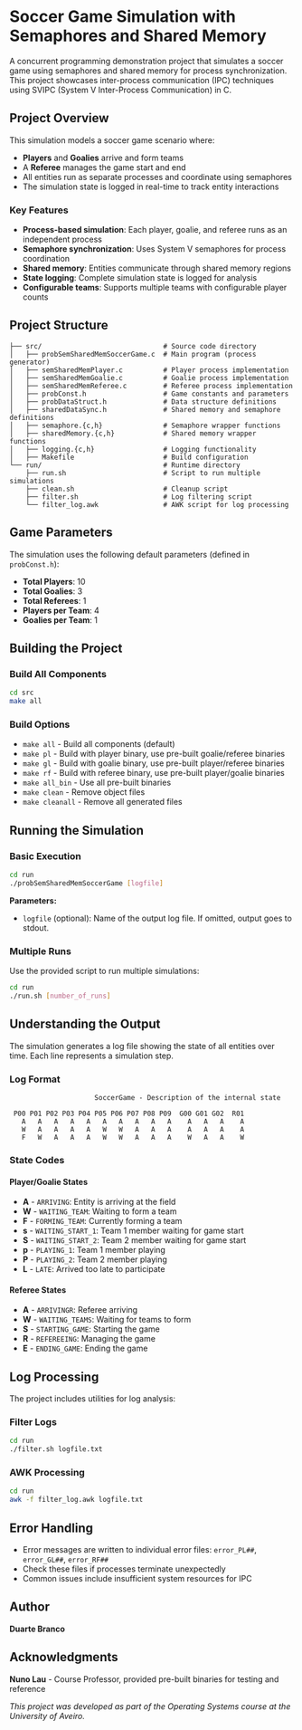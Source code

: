 # Soccer Game Simulation with Semaphores and Shared Memory

A concurrent programming demonstration project that simulates a soccer game using semaphores and shared memory for process synchronization. This project showcases inter-process communication (IPC) techniques using SVIPC (System V Inter-Process Communication) in C.

## Project Overview

This simulation models a soccer game scenario where:
- **Players** and **Goalies** arrive and form teams
- A **Referee** manages the game start and end
- All entities run as separate processes and coordinate using semaphores
- The simulation state is logged in real-time to track entity interactions

### Key Features

- **Process-based simulation**: Each player, goalie, and referee runs as an independent process
- **Semaphore synchronization**: Uses System V semaphores for process coordination
- **Shared memory**: Entities communicate through shared memory regions
- **State logging**: Complete simulation state is logged for analysis
- **Configurable teams**: Supports multiple teams with configurable player counts

## Project Structure

```
├── src/                              # Source code directory
│   ├── probSemSharedMemSoccerGame.c  # Main program (process generator)
│   ├── semSharedMemPlayer.c          # Player process implementation
│   ├── semSharedMemGoalie.c          # Goalie process implementation
│   ├── semSharedMemReferee.c         # Referee process implementation
│   ├── probConst.h                   # Game constants and parameters
│   ├── probDataStruct.h              # Data structure definitions
│   ├── sharedDataSync.h              # Shared memory and semaphore definitions
│   ├── semaphore.{c,h}               # Semaphore wrapper functions
│   ├── sharedMemory.{c,h}            # Shared memory wrapper functions
│   ├── logging.{c,h}                 # Logging functionality
│   ├── Makefile                      # Build configuration
└── run/                              # Runtime directory
    ├── run.sh                        # Script to run multiple simulations
    ├── clean.sh                      # Cleanup script
    ├── filter.sh                     # Log filtering script
    └── filter_log.awk                # AWK script for log processing
```

## Game Parameters

The simulation uses the following default parameters (defined in `probConst.h`):

- **Total Players**: 10
- **Total Goalies**: 3
- **Total Referees**: 1
- **Players per Team**: 4
- **Goalies per Team**: 1

## Building the Project

### Build All Components
```bash
cd src
make all
```

### Build Options
- `make all` - Build all components (default)
- `make pl` - Build with player binary, use pre-built goalie/referee binaries
- `make gl` - Build with goalie binary, use pre-built player/referee binaries
- `make rf` - Build with referee binary, use pre-built player/goalie binaries
- `make all_bin` - Use all pre-built binaries
- `make clean` - Remove object files
- `make cleanall` - Remove all generated files

## Running the Simulation

### Basic Execution
```bash
cd run
./probSemSharedMemSoccerGame [logfile]
```

**Parameters:**
- `logfile` (optional): Name of the output log file. If omitted, output goes to stdout.

### Multiple Runs
Use the provided script to run multiple simulations:
```bash
cd run
./run.sh [number_of_runs]
```

## Understanding the Output

The simulation generates a log file showing the state of all entities over time. Each line represents a simulation step.

### Log Format
```
                     SoccerGame - Description of the internal state

 P00 P01 P02 P03 P04 P05 P06 P07 P08 P09  G00 G01 G02  R01
   A   A   A   A   A   A   A   A   A   A    A   A   A    A
   W   A   A   A   A   W   W   A   A   A    A   A   A    A
   F   W   A   A   A   W   W   A   A   A    W   A   A    W
```

### State Codes

#### Player/Goalie States
- **A** - `ARRIVING`: Entity is arriving at the field
- **W** - `WAITING_TEAM`: Waiting to form a team
- **F** - `FORMING_TEAM`: Currently forming a team
- **s** - `WAITING_START_1`: Team 1 member waiting for game start
- **S** - `WAITING_START_2`: Team 2 member waiting for game start
- **p** - `PLAYING_1`: Team 1 member playing
- **P** - `PLAYING_2`: Team 2 member playing
- **L** - `LATE`: Arrived too late to participate

#### Referee States
- **A** - `ARRIVINGR`: Referee arriving
- **W** - `WAITING_TEAMS`: Waiting for teams to form
- **S** - `STARTING_GAME`: Starting the game
- **R** - `REFEREEING`: Managing the game
- **E** - `ENDING_GAME`: Ending the game

## Log Processing

The project includes utilities for log analysis:

### Filter Logs
```bash
cd run
./filter.sh logfile.txt
```

### AWK Processing
```bash
cd run
awk -f filter_log.awk logfile.txt
```

## Error Handling

- Error messages are written to individual error files: `error_PL##`, `error_GL##`, `error_RF##`
- Check these files if processes terminate unexpectedly
- Common issues include insufficient system resources for IPC

## Author

**Duarte Branco**

## Acknowledgments

**Nuno Lau** - Course Professor, provided pre-built binaries for testing and reference

*This project was developed as part of the Operating Systems course at the University of Aveiro.*
